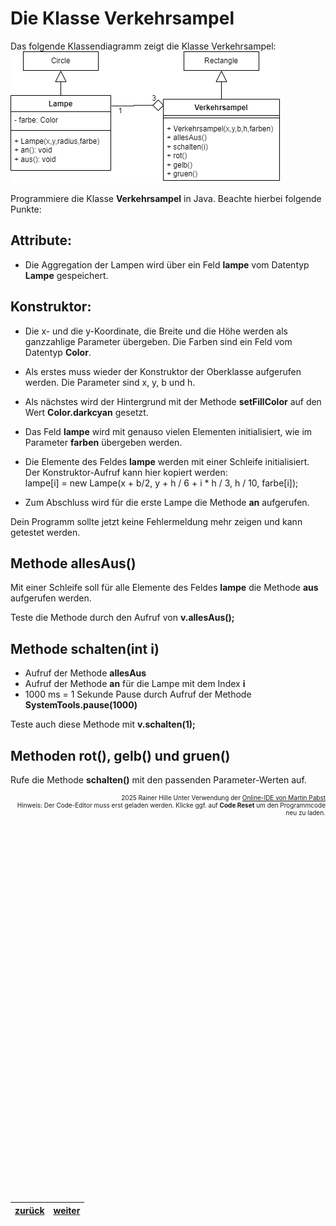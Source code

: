   <meta charset="utf-8" />
  <title>Informatik</title>
  <link rel="stylesheet" href="https://Hi2272.github.io/StyleMD.css">
 
 # Die Klasse Verkehrsampel
 Das folgende Klassendiagramm zeigt die Klasse Verkehrsampel:  
![alt text](KlassendiagrammVerkehrsampel.png)

Programmiere die Klasse **Verkehrsampel** in Java. Beachte hierbei folgende Punkte:  

## Attribute:
- Die Aggregation der Lampen wird über ein Feld **lampe** vom Datentyp **Lampe** gespeichert.
## Konstruktor:
- Die x- und die y-Koordinate, die Breite und die Höhe werden als ganzzahlige Parameter übergeben. Die Farben sind ein Feld vom Datentyp **Color**.
- Als erstes muss wieder der Konstruktor der Oberklasse aufgerufen werden. Die Parameter sind x, y, b und h. 
- Als nächstes wird der Hintergrund mit der Methode **setFillColor** auf den Wert **Color.darkcyan** gesetzt.
- Das Feld **lampe** wird mit genauso vielen Elementen initialisiert, wie im Parameter **farben** übergeben werden.
- Die Elemente des Feldes **lampe** werden mit einer Schleife initialisiert. Der Konstruktor-Aufruf kann hier kopiert werden:   
 lampe[i] = new Lampe(x + b/2, y + h / 6 + i * h / 3, h / 10, farbe[i]);

- Zum Abschluss wird für die erste Lampe die Methode **an** aufgerufen.

Dein Programm sollte jetzt keine Fehlermeldung mehr zeigen und kann getestet werden.

## Methode allesAus()
Mit einer Schleife soll für alle Elemente des Feldes **lampe** die Methode **aus** aufgerufen werden.

Teste die Methode durch den Aufruf von **v.allesAus();**
## Methode schalten(int i)
- Aufruf der Methode **allesAus**
- Aufruf der Methode **an** für die Lampe mit dem Index **i**
- 1000 ms = 1 Sekunde Pause durch Aufruf der Methode **SystemTools.pause(1000)**

Teste auch diese Methode mit **v.schalten(1);**   

## Methoden rot(), gelb() und gruen()
Rufe die Methode **schalten()** mit den passenden Parameter-Werten auf.

<div id="quelle" style="font-size: x-small; text-align: right;">
    2025 Rainer Hille  Unter Verwendung der  <a href='https://www.online-ide.de/'>Online-IDE von Martin Pabst</a><br>Hinweis: Der Code-Editor muss erst geladen werden. Klicke ggf. auf <b>Code Reset</b> um den Programmcode neu zu laden.

  </div>
  
  <section>
    <iframe
    srcdoc="<script>window.jo_doc = window.frameElement.textContent;</script><script src='https://Hi2272.github.io/include/js/includeide/includeIDE.js'></script>"
    width="100%" height="600" frameborder="0">
    {'id': 'Java', 'speed': 2000, 
    'withBottomPanel': true ,'withPCode': false ,'withConsole': true ,
    'withFileList': true ,'withErrorList': true}
    <script id="javaCode" type="plain/text" title="Lampe.java" src="Lampe.java"></script>
      <script id="javaCode" type="plain/text" title="Verkehrsampel.java" src="04VerkehrsampelLeer.java"></script>
  
   </iframe>
</section>

| [zurück](../index.html) | [weiter](05AbstrakteAmpel.html) | 
| --- | ---- |
